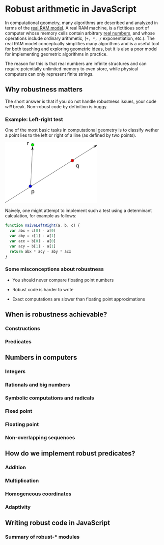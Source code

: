 # Robust arithmetic in JavaScript

In computational geometry, many algorithms are described and analyzed in terms of the [real RAM model](http://en.wikipedia.org/wiki/Blum%E2%80%93Shub%E2%80%93Smale_machine). A real RAM machine, is a fictitious sort of computer whose memory cells contain arbitrary [real numbers](http://en.wikipedia.org/wiki/Real_number), and whose operations include ordinary arithmetic, (`+, *, /` exponentiation, etc.). The real RAM model conceptually simplifies many algorithms and is a useful tool for both teaching and exploring geometric ideas, but it is also a poor model for implementing geometric algorithms in practice.

The reason for this is that real numbers are infinite structures and can require potentially unlimited memory to even store, while physical computers can only represent finite strings.


## Why robustness matters

The short answer is that if you do not handle robustness issues, your code *will* break.  Non-robust code by definition is buggy.

### Example: Left-right test

One of the most basic tasks in computational geometry is to classify wether a point lies to the left or right of a line (as defined by two points).  

<img src="images/left-right.png" width="300">

Naively, one might attempt to implement such a test using a determinant calculation, for example as follows:

```javascript
function naiveLeftRight(a, b, c) {
  var abx = c[0] - a[0]
  var aby = c[1] - a[1]
  var acx = b[0] - a[0]
  var acy = b[1] - a[1]
  return abx * acy - aby * acx
}
```


### Some misconceptions about robustness

* You should never compare floating point numbers

* Robust code is harder to write

* Exact computations are slower than floating point approximations


## When is robustness achievable?

### Constructions

### Predicates


## Numbers in computers

### Integers

### Rationals and big numbers

### Symbolic computations and radicals

### Fixed point

### Floating point

### Non-overlapping sequences

## How do we implement robust predicates?

### Addition

### Multiplication

### Homogeneous coordinates

### Adaptivity




## Writing robust code in JavaScript

### Summary of robust-* modules
